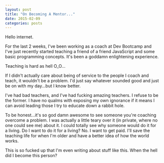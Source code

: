 ```yaml
---
layout: post
title: "On Becoming A Mentor..."
date: 2015-02-09
categories: posts
---
```


Hello internet.

For the last 2 weeks, I've been working as a coach at Dev Bootcamp and I've just recently started teaching a friend of a friend JavaScript and some basic programming concepts. It's been a goddamn enlightening experience.

Teaching is hard as hell O_O...

If I didn't actually care about being of service to the people I coach and teach, it wouldn't be a problem. I'd just say whatever sounded good and just be on with my day...but I know better.

I've had bad teachers, and I've had fucking amazing teachers. I refuse to be the former. I have no qualms with exposing my own ignorance if it means I can avoid leading those I try to educate down a rabbit hole.

To be honest...it's so god damn awesome to see someone you're coaching overcome a problem. I was actually a little teary over it (in private, where no one could see me) about it. I could totally see why someone would do it for a living. Do I want to do it for a living? No. I want to get paid. I'll save the teaching life for when I'm older and have a better idea of how the world works.

This is so fucked up that I'm even writing about stuff like this. When the hell did I become this person?